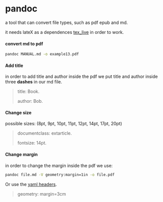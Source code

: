 # pandoc

a tool that can convert file types, such as pdf epub and md.

it needs lateX as a dependences [tex_live](https://wiki.archlinux.org/title/TeX_Live) in order to work.

#### convert md to pdf

``` zsh
pandoc MANUAL.md -o example13.pdf
```

#### Add title 

in order to add title and author inside the pdf we put 
title and author inside three **dashes** in our md file.



>title: Book.
>
>author: Bob.

#### Change size

possible sizes: (8pt, 9pt, 10pt, 11pt, 12pt, 14pt, 17pt, 20pt)

>documentclass: extarticle.
>
>fontsize: 14pt.

#### Change margin

in order to change the margin inside the pdf we use:

```zsh
pandoc file.md -V geometry:margin=1in -o file.pdf
```

Or use the [yaml headers](https://zsmith27.github.io/rmarkdown_crash-course/lesson-4-yaml-headers.html).

>geometry: margin=3cm
